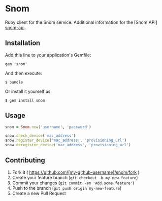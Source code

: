 # Snom

Ruby client for the Snom service. Additional information for the [Snom API] [snom-api].

## Installation

Add this line to your application's Gemfile:

    gem 'snom'

And then execute:

    $ bundle

Or install it yourself as:

    $ gem install snom

## Usage

```ruby
snom = Snom.new('username', 'password')

snow.check_device('mac_address')
snow.register_device('mac_address', 'provisioning_url')
snow.deregister_device('mac_address', 'provisioning_url')
```

## Contributing

1. Fork it ( https://github.com/[my-github-username]/snom/fork )
2. Create your feature branch (`git checkout -b my-new-feature`)
3. Commit your changes (`git commit -am 'Add some feature'`)
4. Push to the branch (`git push origin my-new-feature`)
5. Create a new Pull Request


[snom-api]: http://wiki.snom.com/Features/Auto_Provisioning/Redirection/XMLRPC#redirect.deregisterPhoneList  "Snom API"
